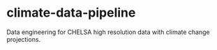 # climate-data-pipeline
Data engineering for CHELSA high resolution data with climate change projections.
